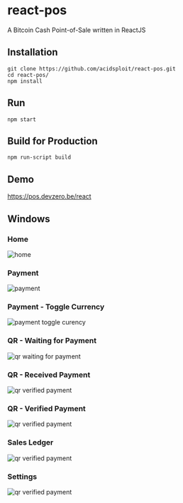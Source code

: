 # react-pos
A Bitcoin Cash Point-of-Sale written in ReactJS

## Installation
    git clone https://github.com/acidsploit/react-pos.git
    cd react-pos/
    npm install
    
## Run
    npm start
    
## Build for Production
    npm run-script build
    
## Demo
https://pos.devzero.be/react

## Windows
### Home
![home](https://i.imgur.com/KR3fjNh.png)

### Payment
![payment](https://i.imgur.com/ERDRDM3.png)

### Payment - Toggle Currency
![payment toggle curency](https://i.imgur.com/OCy4esQ.png)

### QR - Waiting for Payment
![qr waiting for payment](https://i.imgur.com/oo5Cjta.png)

### QR - Received Payment
![qr verified payment](https://i.imgur.com/irNACfa.png)

### QR - Verified Payment
![qr verified payment](https://i.imgur.com/1w3M2Rw.png)

### Sales Ledger
![qr verified payment](https://i.imgur.com/RTmjDnq.png)

### Settings
![qr verified payment](https://i.imgur.com/18WGEtv.png)
